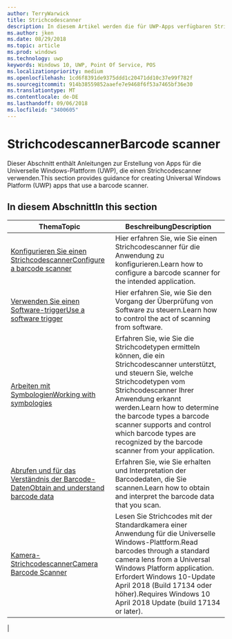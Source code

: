 ```yaml
---
author: TerryWarwick
title: Strichcodescanner
description: In diesem Artikel werden die für UWP-Apps verfügbaren Strichcodescanner-Features aufgeführt, sowie die Links zu den Anleitungen für ihre Verwendung.
ms.author: jken
ms.date: 08/29/2018
ms.topic: article
ms.prod: windows
ms.technology: uwp
keywords: Windows 10, UWP, Point Of Service, POS
ms.localizationpriority: medium
ms.openlocfilehash: 1cd6f8391de9375ddd1c20471dd10c37e99f782f
ms.sourcegitcommit: 914b38559852aaefe7e9468f6f53a7465bf36e30
ms.translationtype: MT
ms.contentlocale: de-DE
ms.lasthandoff: 09/06/2018
ms.locfileid: "3400605"
---
```

# <a name="barcode-scanner"></a><span data-ttu-id="70bed-104">Strichcodescanner</span><span class="sxs-lookup"><span data-stu-id="70bed-104">Barcode scanner</span></span>

<span data-ttu-id="70bed-105">Dieser Abschnitt enthält Anleitungen zur Erstellung von Apps für die Universelle Windows-Plattform (UWP), die einen Strichcodescanner verwenden.</span><span class="sxs-lookup"><span data-stu-id="70bed-105">This section provides guidance for creating Universal Windows Platform (UWP) apps that use a barcode scanner.</span></span>

## <a name="in-this-section"></a><span data-ttu-id="70bed-106">In diesem Abschnitt</span><span class="sxs-lookup"><span data-stu-id="70bed-106">In this section</span></span>

|<span data-ttu-id="70bed-107">Thema</span><span class="sxs-lookup"><span data-stu-id="70bed-107">Topic</span></span> |<span data-ttu-id="70bed-108">Beschreibung</span><span class="sxs-lookup"><span data-stu-id="70bed-108">Description</span></span> |
|------|------------|
| [<span data-ttu-id="70bed-109">Konfigurieren Sie einen Strichcodescanner</span><span class="sxs-lookup"><span data-stu-id="70bed-109">Configure a barcode scanner</span></span>](../devices-sensors/pos-barcodescanner-configure.md)  | <span data-ttu-id="70bed-110">Hier erfahren Sie, wie Sie einen Strichcodescanner für die Anwendung zu konfigurieren.</span><span class="sxs-lookup"><span data-stu-id="70bed-110">Learn how to configure a barcode scanner for the intended application.</span></span> |
| [<span data-ttu-id="70bed-111">Verwenden Sie einen Software-trigger</span><span class="sxs-lookup"><span data-stu-id="70bed-111">Use a software trigger</span></span>](../devices-sensors/pos-barcodescanner-software-trigger.md) | <span data-ttu-id="70bed-112">Hier erfahren Sie, wie Sie den Vorgang der Überprüfung von Software zu steuern.</span><span class="sxs-lookup"><span data-stu-id="70bed-112">Learn how to control the act of scanning from software.</span></span> |
| [<span data-ttu-id="70bed-113">Arbeiten mit Symbologien</span><span class="sxs-lookup"><span data-stu-id="70bed-113">Working with symbologies</span></span>](pos-barcodescanner-symbologies.md) | <span data-ttu-id="70bed-114">Erfahren Sie, wie Sie die Strichcodetypen ermitteln können, die ein Strichcodescanner unterstützt, und steuern Sie, welche Strichcodetypen vom Strichcodescanner Ihrer Anwendung erkannt werden.</span><span class="sxs-lookup"><span data-stu-id="70bed-114">Learn how to determine the  barcode types a barcode scanner supports and control which barcode types are recognized by the barcode scanner from your application.</span></span> |
| [<span data-ttu-id="70bed-115">Abrufen und für das Verständnis der Barcode-Daten</span><span class="sxs-lookup"><span data-stu-id="70bed-115">Obtain and understand barcode data</span></span>](pos-barcodescanner-scan-data.md) | <span data-ttu-id="70bed-116">Erfahren Sie, wie Sie erhalten und Interpretation der Barcodedaten, die Sie scannen.</span><span class="sxs-lookup"><span data-stu-id="70bed-116">Learn how to obtain and interpret the barcode data that you scan.</span></span> |
| [<span data-ttu-id="70bed-117">Kamera-Strichcodescanner</span><span class="sxs-lookup"><span data-stu-id="70bed-117">Camera Barcode Scanner</span></span>](pos-camerabarcode.md) | <span data-ttu-id="70bed-118">Lesen Sie Strichcodes mit der Standardkamera einer Anwendung für die Universelle Windows-Plattform.</span><span class="sxs-lookup"><span data-stu-id="70bed-118">Read barcodes through a standard camera lens from a Universal Windows Platform application.</span></span> <span data-ttu-id="70bed-119">Erfordert Windows 10-Update April 2018 (Build 17134 oder höher).</span><span class="sxs-lookup"><span data-stu-id="70bed-119">Requires Windows 10 April 2018 Update (build 17134 or later).</span></span> |
|
 
